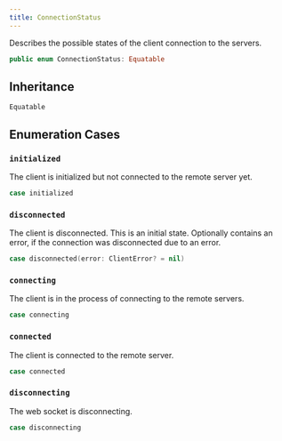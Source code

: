 ```yaml
---
title: ConnectionStatus
---
```


Describes the possible states of the client connection to the servers.

``` swift
public enum ConnectionStatus: Equatable 
```

## Inheritance

`Equatable`

## Enumeration Cases

### `initialized`

The client is initialized but not connected to the remote server yet.

``` swift
case initialized
```

### `disconnected`

The client is disconnected. This is an initial state. Optionally contains an error, if the connection was disconnected
due to an error.

``` swift
case disconnected(error: ClientError? = nil)
```

### `connecting`

The client is in the process of connecting to the remote servers.

``` swift
case connecting
```

### `connected`

The client is connected to the remote server.

``` swift
case connected
```

### `disconnecting`

The web socket is disconnecting.

``` swift
case disconnecting
```
